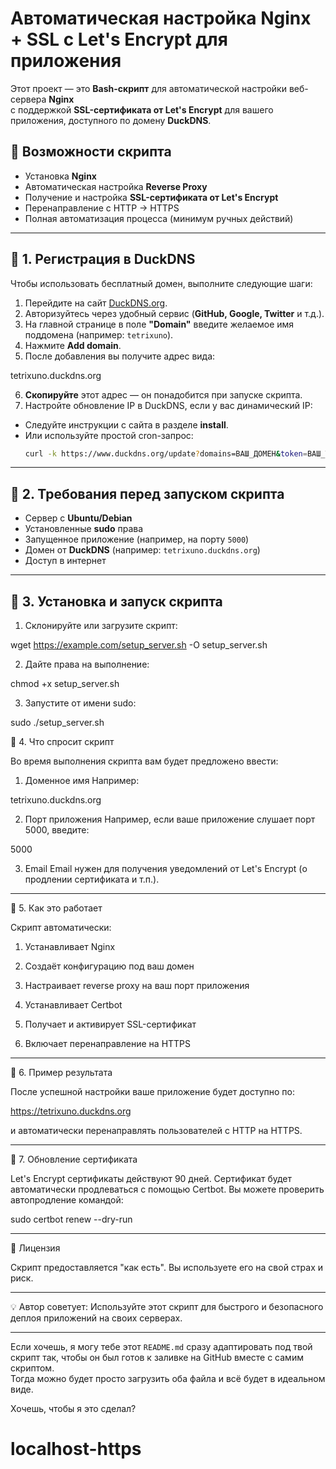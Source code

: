 
# Автоматическая настройка Nginx + SSL с Let's Encrypt для приложения

Этот проект — это **Bash-скрипт** для автоматической настройки веб-сервера **Nginx**  
с поддержкой **SSL-сертификата от Let's Encrypt** для вашего приложения, доступного по домену **DuckDNS**.

## 🚀 Возможности скрипта
- Установка **Nginx**
- Автоматическая настройка **Reverse Proxy**
- Получение и настройка **SSL-сертификата от Let's Encrypt**
- Перенаправление с HTTP → HTTPS
- Полная автоматизация процесса (минимум ручных действий)

---

## 📌 1. Регистрация в DuckDNS
Чтобы использовать бесплатный домен, выполните следующие шаги:

1. Перейдите на сайт [DuckDNS.org](https://www.duckdns.org/).
2. Авторизуйтесь через удобный сервис (**GitHub, Google, Twitter** и т.д.).
3. На главной странице в поле **"Domain"** введите желаемое имя поддомена (например: `tetrixuno`).
4. Нажмите **Add domain**.
5. После добавления вы получите адрес вида:

tetrixuno.duckdns.org

6. **Скопируйте** этот адрес — он понадобится при запуске скрипта.
7. Настройте обновление IP в DuckDNS, если у вас динамический IP:
- Следуйте инструкции с сайта в разделе **install**.
- Или используйте простой cron-запрос:
  ```bash
  curl -k https://www.duckdns.org/update?domains=ВАШ_ДОМЕН&token=ВАШ_ТОКЕН&ip=
  ```

---

## 📌 2. Требования перед запуском скрипта
- Сервер с **Ubuntu/Debian**
- Установленные **sudo** права
- Запущенное приложение (например, на порту `5000`)
- Домен от **DuckDNS** (например: `tetrixuno.duckdns.org`)
- Доступ в интернет

---

## 📌 3. Установка и запуск скрипта
1. Склонируйте или загрузите скрипт:

wget https://example.com/setup_server.sh -O setup_server.sh

2. Дайте права на выполнение:

chmod +x setup_server.sh


3. Запустите от имени sudo:

sudo ./setup_server.sh





📌 4. Что спросит скрипт

Во время выполнения скрипта вам будет предложено ввести:

1. Доменное имя
Например:

tetrixuno.duckdns.org


2. Порт приложения
Например, если ваше приложение слушает порт 5000, введите:

5000


3. Email
Email нужен для получения уведомлений от Let's Encrypt (о продлении сертификата и т.п.).




---

📌 5. Как это работает

Скрипт автоматически:

1. Устанавливает Nginx


2. Создаёт конфигурацию под ваш домен


3. Настраивает reverse proxy на ваш порт приложения


4. Устанавливает Certbot


5. Получает и активирует SSL-сертификат


6. Включает перенаправление на HTTPS




---

📌 6. Пример результата

После успешной настройки ваше приложение будет доступно по:

https://tetrixuno.duckdns.org

и автоматически перенаправлять пользователей с HTTP на HTTPS.


---

📌 7. Обновление сертификата

Let's Encrypt сертификаты действуют 90 дней.
Сертификат будет автоматически продлеваться с помощью Certbot.
Вы можете проверить автопродление командой:

sudo certbot renew --dry-run


---

📜 Лицензия

Скрипт предоставляется "как есть".
Вы используете его на свой страх и риск.


---

💡 Автор советует: Используйте этот скрипт для быстрого и безопасного деплоя приложений на своих серверах.

---

Если хочешь, я могу тебе этот `README.md` сразу адаптировать под твой скрипт так, чтобы он был готов к заливке на GitHub вместе с самим скриптом.  
Тогда можно будет просто загрузить оба файла и всё будет в идеальном виде.  

Хочешь, чтобы я это сделал?

# localhost-https
